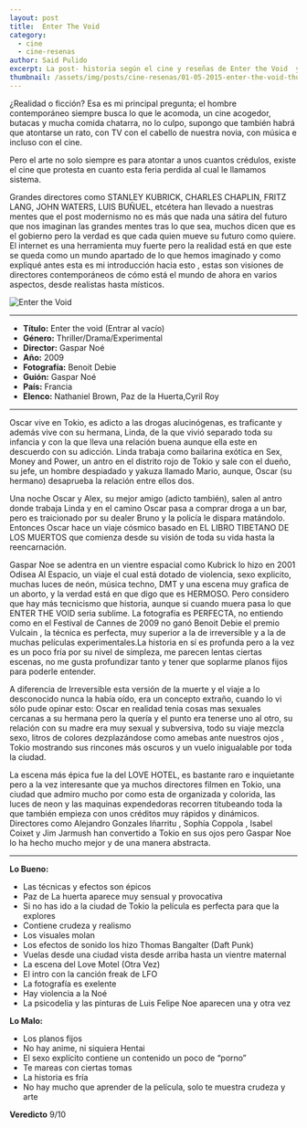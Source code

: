 ```yaml
---
layout: post
title:  Enter The Void
category:
  - cine
  - cine-resenas
author: Said Pulido
excerpt: La post- historia según el cine y reseñas de Enter the Void  y La Naranja Mecánica  [sujeto a spoilers]
thumbnail: /assets/img/posts/cine-resenas/01-05-2015-enter-the-void-thumb.jpg
---
```


¿Realidad o ficción? Esa es mi principal pregunta; el hombre contemporáneo siempre busca lo que le acomoda, un cine acogedor, butacas y mucha comida chatarra, no lo culpo, supongo que también habrá que atontarse un rato, con TV con el cabello de nuestra novia, con música e incluso con el cine.

Pero el arte no solo siempre es para atontar a unos cuantos crédulos, existe el cine que protesta en cuanto esta feria perdida al cual le llamamos sistema.

Grandes directores como STANLEY KUBRICK, CHARLES CHAPLIN, FRITZ LANG, JOHN WATERS, LUIS BUÑUEL, etcétera han llevado a nuestras mentes que el post modernismo no es más que nada una sátira del futuro que nos imaginan las grandes mentes tras lo que sea, muchos dicen que es el gobierno pero la verdad es que cada quien mueve su futuro como quiere. El internet es una herramienta muy fuerte pero la realidad está en que este se queda como un mundo apartado de lo que hemos imaginado y como expliqué antes esta es mi introducción hacia esto , estas son visiones de directores contemporáneos de cómo está el mundo de ahora en varios aspectos, desde realistas hasta místicos.

![Enter the Void](/assets/img/posts/cine-resenas/01-05-2015-enter-the-void-1.jpg)

<hr>

* __Título:__ Enter the void (Entrar al vacío)
* __Género:__ Thriller/Drama/Experimental 
* __Director:__ Gaspar Noé
* __Año:__ 2009
* __Fotografía:__ Benoit Debie
* __Guión:__ Gaspar Noé
* __País:__ Francia
* __Elenco:__ Nathaniel Brown, Paz de la Huerta,Cyril Roy 

<hr>

Oscar vive en Tokio, es adicto a las drogas alucinógenas, es traficante y además vive con su hermana, Linda,  de la que vivió separado toda su infancia y con la que lleva una relación buena aunque ella este en descuerdo con su adicción. Linda trabaja como bailarina exótica en Sex, Money and Power, un antro en el distrito rojo de Tokio y sale con el dueño, su jefe, un hombre despiadado y yakuza llamado Mario, aunque, Oscar (su hermano) desaprueba la relación entre ellos dos. 

Una noche Oscar y Alex, su mejor amigo (adicto también), salen al antro donde trabaja Linda y en el camino Oscar pasa a comprar droga a un bar, pero es traicionado por su dealer Bruno y la policía le dispara matándolo. Entonces Oscar hace un viaje cósmico basado en EL LIBRO TIBETANO DE LOS MUERTOS que comienza desde su visión de toda su vida hasta la reencarnación.

Gaspar Noe se adentra en un vientre espacial como Kubrick lo hizo en 2001 Odisea Al Espacio, un viaje el cual está dotado de violencia, sexo explicito, muchas luces de neón, música techno, DMT y una escena muy grafica de un aborto, y la verdad está en que digo que es HERMOSO. Pero considero que hay más tecnicismo que historia, aunque si cuando muera pasa lo que ENTER THE VOID seria sublime. La fotografía es PERFECTA, no entiendo como en el Festival de Cannes de 2009 no ganó Benoit Debie el premio Vulcain , la técnica es perfecta, muy superior a la de irreversible y a la de muchas películas experimentales.La historia en sí es profunda pero a la vez es un poco fría por su nivel de simpleza, me parecen lentas ciertas escenas, no me gusta profundizar tanto y tener que soplarme planos fijos para poderle entender. 

A diferencia de Irreversible esta versión de la muerte y el viaje a lo desconocido nunca la había oído, era un concepto extraño, cuando lo vi sólo pude opinar esto: Oscar en realidad tenia cosas mas sexuales cercanas a su hermana pero la quería y el punto era tenerse uno al otro, su relación con su madre era muy sexual y subversiva, todo su viaje mezcla sexo, litros de colores dezplazándose como amebas ante nuestros ojos , Tokio mostrando sus rincones más oscuros y un vuelo inigualable por toda la ciudad. 

La escena más épica fue la del LOVE HOTEL, es bastante raro e inquietante pero a la vez interesante que ya muchos directores filmen en Tokio, una ciudad que admiro mucho por como esta de organizada y colorida, las luces de neon y las maquinas expendedoras recorren titubeando toda la que también empieza con unos créditos muy rápidos y dinámicos. Directores como Alejandro Gonzales Iñarritu , Sophía Coppola , Isabel Coixet y Jim Jarmush han convertido a Tokio en sus ojos pero Gaspar Noe lo ha hecho mucho mejor y de una manera abstracta.

<hr>

**Lo Bueno:**

* Las técnicas y efectos son épicos
* Paz de La huerta aparece muy sensual y provocativa
* Si no has ido a la ciudad de Tokio la película es perfecta para que la explores
* Contiene crudeza y realismo
* Los visuales molan
* Los efectos de sonido los hizo Thomas Bangalter (Daft Punk)
* Vuelas desde una ciudad vista desde arriba hasta un vientre maternal
* La escena del Love Motel (Otra Vez)
* El intro con la canción freak de LFO
* La fotografía es exelente
* Hay violencia a la Noé
* La psicodelia y las pinturas de Luis Felipe Noe aparecen una y otra vez

**Lo Malo:**

* Los planos fijos
* No hay anime, ni siquiera Hentai
* El sexo explícito contiene un contenido un poco de “porno”
* Te mareas con ciertas tomas
* La historia es fría
* No hay mucho que aprender de la película, solo te muestra crudeza y arte

**Veredicto** 9/10